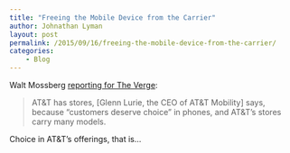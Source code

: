 ```yaml
---
title: "Freeing the Mobile Device from the Carrier"
author: Johnathan Lyman
layout: post
permalink: /2015/09/16/freeing-the-mobile-device-from-the-carrier/
categories:
    - Blog
---
```


Walt Mossberg [reporting for The Verge](http://www.theverge.com/2015/9/16/9337115/end-of-smartphone-carrier-retail-stores-mossberg):

> AT&T has stores, [Glenn Lurie, the CEO of AT&T Mobility] says, because “customers deserve choice” in phones, and AT&T’s stores carry many models.

Choice in AT&T’s offerings, that is…

